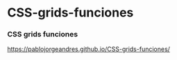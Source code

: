 # CSS-grids-funciones
### CSS grids funciones

https://pablojorgeandres.github.io/CSS-grids-funciones/
